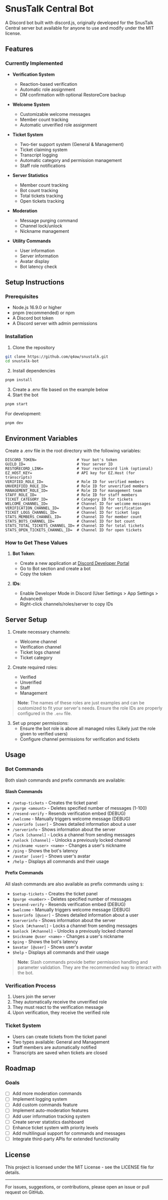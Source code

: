 # SnusTalk Central Bot

A Discord bot built with discord.js, originally developed for the SnusTalk Central server but available for anyone to use and modify under the MIT license.

## Features

### Currently Implemented
- **Verification System**
  - Reaction-based verification
  - Automatic role assignment
  - DM confirmation with optional RestoreCore backup

- **Welcome System**
  - Customizable welcome messages
  - Member count tracking
  - Automatic unverified role assignment

- **Ticket System**
  - Two-tier support system (General & Management)
  - Ticket claiming system
  - Transcript logging
  - Automatic category and permission management
  - Staff role notifications

- **Server Statistics**
  - Member count tracking
  - Bot count tracking
  - Total tickets tracking
  - Open tickets tracking

- **Moderation**
  - Message purging command
  - Channel lock/unlock
  - Nickname management

- **Utility Commands**
  - User information
  - Server information
  - Avatar display
  - Bot latency check

## Setup Instructions

### Prerequisites
- Node.js 16.9.0 or higher
- pnpm (recommended) or npm
- A Discord bot token
- A Discord server with admin permissions

### Installation
1. Clone the repository
```bash
git clone https://github.com/q4ow/snustalk.git
cd snustalk-bot
```

2. Install dependencies
```bash
pnpm install
```

3. Create a .env file based on the example below
4. Start the bot
```bash
pnpm start
```

For development:
```bash
pnpm dev
```

## Environment Variables

Create a .env file in the root directory with the following variables:

```env
DISCORD_TOKEN=                  # Your bot's token
GUILD_ID=                       # Your server ID
RESTORECORD_LINK=               # Your restorecord link (optional)
EZ_HOST_KEY=                    # API key for EZ.Host (for transcripts)
VERIFIED_ROLE_ID=               # Role ID for verified members
UNVERIFIED_ROLE_ID=             # Role ID for unverified members
MANAGEMENT_ROLE_ID=             # Role ID for management team
STAFF_ROLE_ID=                  # Role ID for staff members
TICKET_CATEGORY_ID=             # Category ID for tickets
WELCOME_CHANNEL_ID=             # Channel ID for welcome messages
VERIFICATION_CHANNEL_ID=        # Channel ID for verification
TICKET_LOGS_CHANNEL_ID=         # Channel ID for ticket logs
STATS_MEMBERS_CHANNEL_ID=       # Channel ID for member count
STATS_BOTS_CHANNEL_ID=          # Channel ID for bot count
STATS_TOTAL_TICKETS_CHANNEL_ID= # Channel ID for total tickets
STATS_OPEN_TICKETS_CHANNEL_ID=  # Channel ID for open tickets
```

### How to Get These Values

1. **Bot Token**: 
   - Create a new application at [Discord Developer Portal](https://discord.com/developers/applications)
   - Go to Bot section and create a bot
   - Copy the token

2. **IDs**:
   - Enable Developer Mode in Discord (User Settings > App Settings > Advanced)
   - Right-click channels/roles/server to copy IDs

## Server Setup

1. Create necessary channels:
   - Welcome channel
   - Verification channel
   - Ticket logs channel
   - Ticket category

2. Create required roles:
    - Verified
    - Unverified
    - Staff
    - Management

> **Note**: The names of these roles are just examples and can be customized to fit your server's needs. Ensure the role IDs are properly configured in the `.env` file.

3. Set up proper permissions:
   - Ensure the bot role is above all managed roles (Likely just the role given to verified users)
   - Configure channel permissions for verification and tickets

## Usage

### Bot Commands
Both slash commands and prefix commands are available:

#### Slash Commands
- `/setup-tickets` - Creates the ticket panel
- `/purge <amount>` - Deletes specified number of messages (1-100)
- `/resend-verify` - Resends verification embed (DEBUG)
- `/welcome` - Manually triggers welcome message (DEBUG)
- `/userinfo [user]` - Shows detailed information about a user
- `/serverinfo` - Shows information about the server
- `/lock [channel]` - Locks a channel from sending messages
- `/unlock [channel]` - Unlocks a previously locked channel
- `/nickname <user> <name>` - Changes a user's nickname
- `/ping` - Shows the bot's latency
- `/avatar [user]` - Shows user's avatar
- `/help` - Displays all commands and their usage

#### Prefix Commands
All slash commands are also available as prefix commands using `$`:
- `$setup-tickets` - Creates the ticket panel
- `$purge <number>` - Deletes specified number of messages
- `$resend-verify` - Resends verification embed (DEBUG)
- `$welcome` - Manually triggers welcome message (DEBUG)
- `$userinfo [@user]` - Shows detailed information about a user
- `$serverinfo` - Shows information about the server
- `$lock [#channel]` - Locks a channel from sending messages
- `$unlock [#channel]` - Unlocks a previously locked channel
- `$nickname @user <name>` - Changes a user's nickname
- `$ping` - Shows the bot's latency
- `$avatar [@user]` - Shows user's avatar
- `$help` - Displays all commands and their usage

> **Note**: Slash commands provide better permission handling and parameter validation. They are the recommended way to interact with the bot.

### Verification Process
1. Users join the server
2. They automatically receive the unverified role
3. They must react to the verification message
4. Upon verification, they receive the verified role

### Ticket System
- Users can create tickets from the ticket panel
- Two types available: General and Management
- Staff members are automatically notified
- Transcripts are saved when tickets are closed

## Roadmap

### Goals
- [ ] Add more moderation commands
- [ ] Implement logging system
- [ ] Add custom commands feature
- [ ] Implement auto-moderation features
- [ ] Add user information tracking system
- [ ] Create server statistics dashboard
- [ ] Enhance ticket system with priority levels
- [ ] Add multilingual support for commands and messages
- [ ] Integrate third-party APIs for extended functionality

## License

This project is licensed under the MIT License - see the LICENSE file for details.

---

For issues, suggestions, or contributions, please open an issue or pull request on GitHub.